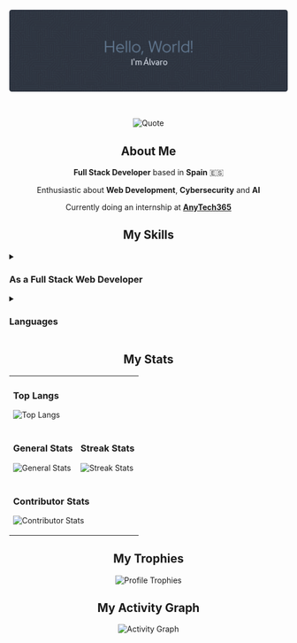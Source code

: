 <p align="center">
  <img src="./assets/banners/banner.png" alt="Banner">
</p>

<br>

<p align="center">
  <img src="https://quotes-github-readme.vercel.app/api?quote=Any%20sufficiently%20advanced%20technology%20is%20indistinguishable%20from%20magic.&author=Arthur%20C.%20Clarke&theme=nord&type=horizontal&border=true" alt="Quote"/>
</p>

<h2 align="center">About Me</h2>

<div align="center">
  <p><strong>Full Stack Developer</strong> based in <strong>Spain</strong> 🇪🇸</p> 
  <p>Enthusiastic about <strong>Web Development</strong>, <strong>Cybersecurity</strong> and <strong>AI</strong></p>
  <p>Currently doing an internship at <strong><a href="https://anytech365.com/es/" target="_blank">AnyTech365</a></strong></p>
</div>

<h2 align="center">My Skills</h2>

<details>
  <summary><h3><strong>As a Full Stack Web Developer</strong></h3></summary>
  
  #### Technologies and tools I have worked with
  
  ##### Back-end
  ![Back-end](https://go-skill-icons.vercel.app/api/icons?i=cs,java,php,python,composer,dotnet,django,expressjs,flask,jwt,laravel,nestjs,nodejs,npm,spring,symfony,twig&titles=true)
  
  ##### Front-end
  ![Front-end](https://go-skill-icons.vercel.app/api/icons?i=html,css,javascript,sass,blazor,bootstrap,canva,figma,jquery,react,svg,tailwindcss,typescript,vite,webpack,wordpress,yarn&titles=true)
  
  ##### APIs
  ![APIs](https://go-skill-icons.vercel.app/api/icons?i=api,json,postman,swagger,yaml&titles=true)

  ##### Deployment Platforms
  ![Deployment Platforms](https://go-skill-icons.vercel.app/api/icons?i=azuredevops,githubpages,heroku,netlify,render&titles=true)
  
  ##### Database Management Systems
  ![Database Management Systems](https://go-skill-icons.vercel.app/api/icons?i=mariadb,mongodb,mysql,postgresql&titles=true)
  
  ##### Integrated Development Environments
  ![Integrated Development Environments](https://go-skill-icons.vercel.app/api/icons?i=eclipse,pycharm,visualstudio,vscode&titles=true)
  
  ##### Servers
  ![Servers](https://go-skill-icons.vercel.app/api/icons?i=apache,tomcat,nginx&titles=true)
  
  ##### OS and Distributions
  ![OS and Distributions](https://go-skill-icons.vercel.app/api/icons?i=linux,ubuntu,windows&titles=true)

  ##### Development Browsers
  ![Dev Browsers](https://go-skill-icons.vercel.app/api/icons?i=chrome,edge,firefox&titles=true)
  
  ##### Version Control
  ![Version Control](https://go-skill-icons.vercel.app/api/icons?i=git,github,&titles=true)
  
  ##### Cloud Platforms
  ![Cloud Platforms](https://go-skill-icons.vercel.app/api/icons?i=aws,azure&titles=true)
  
  ##### Container Platforms
  ![Container Platforms](https://go-skill-icons.vercel.app/api/icons?i=docker,kubernetes&titles=true)
  
  ##### Bot Development
  ![Bot Development](https://go-skill-icons.vercel.app/api/icons?i=discordbots&titles=true)
  
  ##### Productivity Tools
  ![Productivity Tools](https://go-skill-icons.vercel.app/api/icons?i=libreoffice&titles=true)
  
  #### Top Repositories
  Stay tuned for upcoming projects
</details>

<details>
  <summary><h3><strong>Languages</strong></h3></summary>
  
  #### Native Language
  <div>
    <img src="assets/icons/es.svg" class="icon" alt="Spanish" title="Spanish" height="50" width="50">
  </div>
  
  #### Other Languages
  <div>
    <img src="assets/icons/uk.svg" class="icon" alt="English" title="English" height="50" width="50">
  </div>
</details>

<h2 align="center">My Stats</h2>

<div align="center">
  <table width="100%">
    <tr>
      <td colspan="2">
        <h3><strong>Top Langs</strong></h3>
        <p>
          <img src="https://github-readme-stats.vercel.app/api/top-langs/?username=AlvaroFernandezGallego&layout=donut&theme=nord" alt="Top Langs"/>
        </p>
      </td>
    </tr>
    <tr>
      <td>
        <h3><strong>General Stats</strong></h3>
        <p>
          <img src="https://github-readme-stats.vercel.app/api?username=AlvaroFernandezGallego&show_icons=true&theme=nord&rank_icon=github" alt="General Stats"/>
        </p>
      </td>
      <td>
        <h3><strong>Streak Stats</strong></h3>
        <p>
          <img src="https://streak-stats.demolab.com/?user=AlvaroFernandezGallego&theme=nord" alt="Streak Stats"/>
        </p>
      </td>
    </tr>
    <tr>
      <td colspan="2">
        <h3><strong>Contributor Stats</strong></h3>
        <p>
          <img src="https://github-contributor-stats.vercel.app/api?username=AlvaroFernandezGallego&combine_all_yearly_contributions=true&hide=B,B+&theme=nord&hide_contributor_rank=false" alt="Contributor Stats"/>
        </p>
      </td>
    </tr>
  </table>
</div>

<h2 align="center">My Trophies</h2>

<p align="center">
  <img src="https://github-profile-trophy.vercel.app/?username=AlvaroFernandezGallego&no-bg=false&margin-w=15&theme=nord" alt="Profile Trophies">
</p>

<h2 align="center">My Activity Graph</h2>

<p align="center">
  <img src="https://github-readme-activity-graph.vercel.app/graph?username=AlvaroFernandezGallego&theme=nord" alt="Activity Graph"/>
</p>
